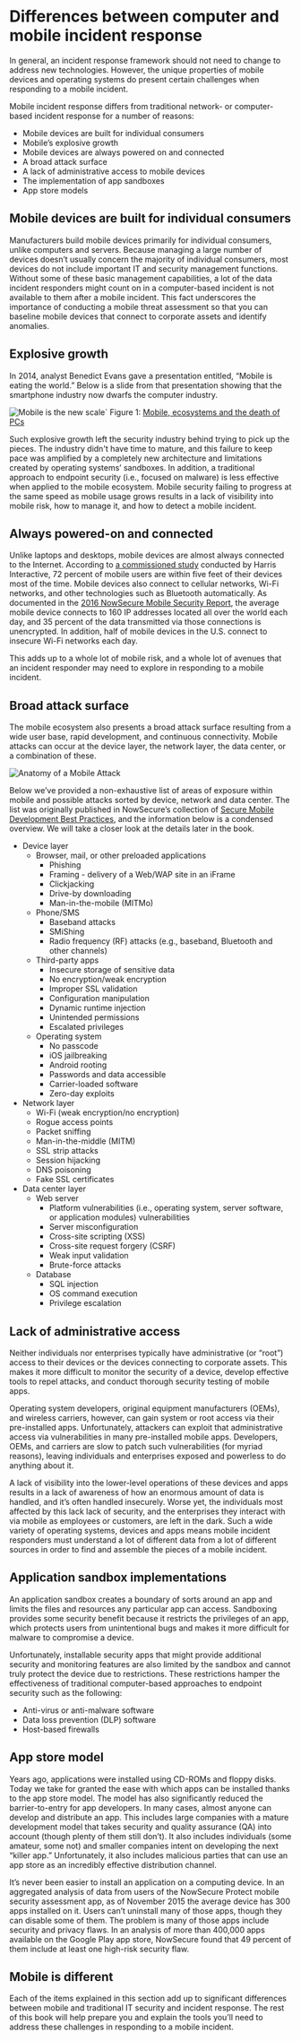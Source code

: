 # Differences between computer and mobile incident response

In general, an incident response framework should not need to change to address new technologies. However, the unique properties of mobile devices and operating systems do present certain challenges when responding to a mobile incident.

Mobile incident response differs from traditional network- or computer-based incident response for a number of reasons: 

* Mobile devices are built for individual consumers
* Mobile’s explosive growth
* Mobile devices are always powered on and connected
* A broad attack surface
* A lack of administrative access to mobile devices
* The implementation of app sandboxes
* App store models

## Mobile devices are built for individual consumers

Manufacturers build mobile devices primarily for individual consumers, unlike computers and servers. Because managing a large number of devices doesn’t usually concern the majority of individual consumers, most devices do not include important IT and security management functions. Without some of these basic management capabilities, a lot of the data incident responders might count on in a computer-based incident is not available to them after a mobile incident. This fact underscores the importance of conducting a mobile threat assessment so that you can baseline mobile devices that connect to corporate assets and identify anomalies.

## Explosive growth
In 2014, analyst Benedict Evans gave a presentation entitled, “Mobile is eating the world.” Below is a slide from that presentation showing that the smartphone industry now dwarfs the computer industry.

![Mobile is the new scale](../assets/ben-evans-a16z-mobile-is-the-new-scale.png)`
Figure 1: [Mobile, ecosystems and the death of PCs](http://ben-evans.com/benedictevans/2015/11/7/mobile-ecosystems-and-the-death-of-pcs)

Such explosive growth left the security industry behind trying to pick up the pieces. The industry didn't have time to mature, and this failure to keep pace was amplified by a completely new architecture and limitations created by operating systems’ sandboxes. In addition, a traditional approach to endpoint security (i.e., focused on malware) is less effective when applied to the mobile ecosystem. Mobile security failing to progress at the same speed as mobile usage grows results in a lack of visibility into mobile risk, how to manage it, and how to detect a mobile incident.

## Always powered-on and connected
Unlike laptops and desktops, mobile devices are almost always connected to the Internet. According to [a commissioned study](http://www.marketingcharts.com/online/smartphone-addiction-7-in-10-keep-them-close-at-all-times-34956/) conducted by Harris Interactive, 72 percent of mobile users are within five feet of their devices most of the time. Mobile devices also connect to cellular networks, Wi-Fi networks, and other technologies such as Bluetooth automatically. As documented in the [2016 NowSecure Mobile Security Report](https://info.nowsecure.com/rs/201-XEW-873/images/2016-NowSecure-mobile-security-report.pdf), the average mobile device connects to 160 IP addresses located all over the world each day, and 35 percent of the data transmitted via those connections is unencrypted. In addition, half of mobile devices in the U.S. connect to insecure Wi-Fi networks each day.

This adds up to a whole lot of mobile risk, and a whole lot of avenues that an incident responder may need to explore in responding to a mobile incident.

## Broad attack surface
The mobile ecosystem also presents a broad attack surface resulting from a wide user base, rapid development, and continuous connectivity. Mobile attacks can occur at the device layer, the network layer, the data center, or a combination of these.

![Anatomy of a Mobile Attack](../assets/anatomy-of-a-mobile-attack.png)

Below we’ve provided a non-exhaustive list of areas of exposure within mobile and possible attacks sorted by device, network and data center. The list was originally published in NowSecure’s collection of [Secure Mobile Development Best Practices](https://www.nowsecure.com/resources/secure-mobile-development/), and the information below is a condensed overview. We will take a closer look at the details later in the book. 

* Device layer
    * Browser, mail, or other preloaded applications
        * Phishing
        * Framing - delivery of a Web/WAP site in an iFrame
        * Clickjacking
        * Drive-by downloading
        * Man-in-the-mobile (MITMo)
    * Phone/SMS
        * Baseband attacks
        * SMiShing 
        * Radio frequency (RF) attacks (e.g., baseband, Bluetooth and other channels)
    * Third-party apps
        * Insecure storage of sensitive data
        * No encryption/weak encryption
        * Improper SSL validation
        * Configuration manipulation
        * Dynamic runtime injection
        * Unintended permissions
        * Escalated privileges
    * Operating system
        * No passcode
        * iOS jailbreaking
        * Android rooting
        * Passwords and data accessible
        * Carrier-loaded software
        * Zero-day exploits
* Network layer
    * Wi-Fi (weak encryption/no encryption)
    * Rogue access points
    * Packet sniffing
    * Man-in-the-middle (MITM)
    * SSL strip attacks
    * Session hijacking
    * DNS poisoning 
    * Fake SSL certificates
* Data center layer
    * Web server
        * Platform vulnerabilities (i.e., operating system, server software, or application modules) vulnerabilities
        * Server misconfiguration
        * Cross-site scripting (XSS)
        * Cross-site request forgery (CSRF)
        * Weak input validation
        * Brute-force attacks
    * Database
        * SQL injection
        * OS command execution
        * Privilege escalation

## Lack of administrative access
Neither individuals nor enterprises typically have administrative (or “root”) access to their devices or the devices connecting to corporate assets. This makes it more difficult to monitor the security of a device, develop effective tools to repel attacks, and conduct thorough security testing of mobile apps.

Operating system developers, original equipment manufacturers (OEMs), and wireless carriers, however, can gain system or root access via their pre-installed apps. Unfortunately, attackers can exploit that administrative access via vulnerabilities in many pre-installed mobile apps. Developers, OEMs, and carriers are slow to patch such vulnerabilities (for myriad reasons), leaving individuals and enterprises exposed and powerless to do anything about it.

A lack of visibility into the lower-level operations of these devices and apps results in a lack of awareness of how an enormous amount of data is handled, and it’s often handled insecurely. Worse yet, the individuals most affected by this lack lack of security, and the enterprises they interact with via mobile as employees or customers, are left in the dark. Such a wide variety of operating systems, devices and apps means mobile incident responders must understand a lot of different data from a lot of different sources in order to find and assemble the pieces of a mobile incident.

## Application sandbox implementations
An application sandbox creates a boundary of sorts around an app and limits the files and resources any particular app can access. Sandboxing provides some security benefit because it restricts the privileges of an app, which protects users from unintentional bugs and makes it more difficult for malware to compromise a device.

Unfortunately, installable security apps that might provide additional security and monitoring features are also limited by the sandbox and cannot truly protect the device due to restrictions. These restrictions hamper the effectiveness of traditional computer-based approaches to endpoint security such as the following:

* Anti-virus or anti-malware software
* Data loss prevention (DLP) software
* Host-based firewalls

## App store model
Years ago, applications were installed using CD-ROMs and floppy disks. Today we take for granted the ease with which apps can be installed thanks to the app store model. The model has also significantly reduced the barrier-to-entry for app developers. In many cases, almost anyone can develop and distribute an app. This includes large companies with a mature development model that takes security and quality assurance (QA) into account (though plenty of them still don’t). It also includes individuals (some amateur, some not) and smaller companies intent on developing the next “killer app.” Unfortunately, it also includes malicious parties that can use an app store as an incredibly effective distribution channel.

It’s never been easier to install an application on a computing device. In an aggregated analysis of data from users of the NowSecure Protect mobile security assessment app, as of November 2015 the average device has 300 apps installed on it. Users can’t uninstall many of those apps, though they can disable some of them. The problem is many of those apps include security and privacy flaws. In an analysis of more than 400,000 apps available on the Google Play app store, NowSecure found that 49 percent of them include at least one high-risk security flaw.

## Mobile is different
Each of the items explained in this section add up to significant differences between mobile and traditional IT security and incident response. The rest of this book will help prepare you and explain the tools you’ll need to address these challenges in responding to a mobile incident.
